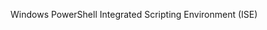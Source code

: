 <Token xmlns:xlink="http://www.w3.org/1999/xlink">Windows PowerShell Integrated Scripting Environment (ISE)</Token>